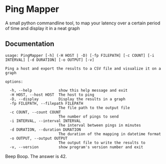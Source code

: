 # Ping Mapper
A small python commandline tool, to map your latency over a certain period of time and display it in a neat graph

## Documentation
```
usage: PingMapper [-h] (-H HOST | -D) [-fp FILEPATH] [-c COUNT] [-i INTERVAL] [-d DURATION] [-o OUTPUT] [-v]

Ping a host and export the results to a CSV file and visualize it on a graph

options:

  -h, --help            show this help message and exit
  -H HOST, --host HOST  The host to ping
  -D, --display         Display the results in a graph
  -fp FILEPATH, --filepath FILEPATH
                        The file path to the output file
  -c COUNT, --count COUNT
                        The number of pings to send
  -i INTERVAL, --interval INTERVAL
                        The interval between pings in minutes
  -d DURATION, --duration DURATION
                        The duration of the mapping in datetime format
  -o OUTPUT, --output OUTPUT
                        The output file to write the results to
  -v, --version         show program's version number and exit
```
Beep Boop. The answer is 42.
